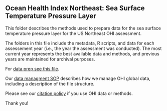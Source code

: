 ## Ocean Health Index Northeast: Sea Surface Temperature Pressure Layer

This folder describes the methods used to prepare data for the sea surface temperature pressure layer for the US Northeast OHI assessment.

The folders in this file include the metadata, R scripts, and data for each assessement year (i.e., the year the assessment was conducted).  The most current year represents the best available data and methods, and previous years are maintained for archival purposes.

For [data prep see this file](https://cdn.rawgit.com/OHI-Science/ohi-northeast/d70fe6fa/prep/pressures/sst/sst_pressure_layer.html).

Our [data managment SOP](https://rawgit.com/OHI-Science/ohiprep/master/src/dataOrganization_SOP.html) describes how we manage OHI global data, including a description of the file structure.

Please see our [citation policy](http://ohi-science.org/citation-policy/) if you use OHI data or methods.

Thank you!
